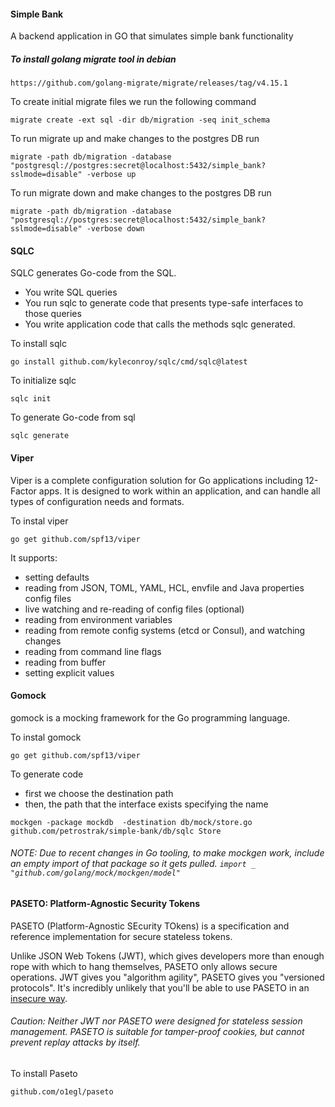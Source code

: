 #### Simple Bank
A backend application in GO that simulates simple bank functionality

##### To install golang migrate tool in debian
`https://github.com/golang-migrate/migrate/releases/tag/v4.15.1`

To create initial migrate files we run the following command

```
migrate create -ext sql -dir db/migration -seq init_schema
```

To run migrate up and make changes to the postgres DB run

```
migrate -path db/migration -database "postgresql://postgres:secret@localhost:5432/simple_bank?sslmode=disable" -verbose up
```

To run migrate down and make changes to the postgres DB run

```
migrate -path db/migration -database "postgresql://postgres:secret@localhost:5432/simple_bank?sslmode=disable" -verbose down
```

#### SQLC
SQLC generates Go-code from the SQL.
* You write SQL queries
* You run sqlc to generate code that presents type-safe interfaces to those queries
* You write application code that calls the methods sqlc generated.

To install sqlc

```
go install github.com/kyleconroy/sqlc/cmd/sqlc@latest
```

To initialize sqlc

```
sqlc init
```

To generate Go-code from sql

```
sqlc generate
```

#### Viper
Viper is a complete configuration solution for Go applications including 12-Factor apps. It is designed to work within an application, and can handle all types of configuration needs and formats.

To instal viper

```
go get github.com/spf13/viper
```

It supports:

* setting defaults
* reading from JSON, TOML, YAML, HCL, envfile and Java properties config files
* live watching and re-reading of config files (optional)
* reading from environment variables
* reading from remote config systems (etcd or Consul), and watching changes
* reading from command line flags
* reading from buffer
* setting explicit values

#### Gomock
gomock is a mocking framework for the Go programming language.

To instal gomock

```
go get github.com/spf13/viper
```

To generate code
* first we choose the destination path 
* then, the path that the interface exists
specifying the name
```
mockgen -package mockdb  -destination db/mock/store.go github.com/petrostrak/simple-bank/db/sqlc Store
```

###### NOTE: Due to recent changes in Go tooling, to make mockgen work, include an empty import of that package so it gets pulled. `import _ "github.com/golang/mock/mockgen/model"`

#### PASETO: Platform-Agnostic Security Tokens
PASETO (Platform-Agnostic SEcurity TOkens) is a specification and reference implementation for secure stateless tokens.

Unlike JSON Web Tokens (JWT), which gives developers more than enough rope with which to hang themselves, PASETO only allows secure operations. JWT gives you "algorithm agility", PASETO gives you "versioned protocols". It's incredibly unlikely that you'll be able to use PASETO in an [insecure way](https://auth0.com/blog/critical-vulnerabilities-in-json-web-token-libraries/).
###### Caution: Neither JWT nor PASETO were designed for stateless session management. PASETO is suitable for tamper-proof cookies, but cannot prevent replay attacks by itself.

To install Paseto
```
github.com/o1egl/paseto
```